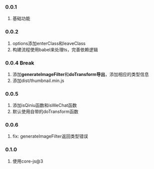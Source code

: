 ### 0.0.1

1. 基础功能

### 0.0.2

1. options添加enterClass和leaveClass
2. 构建流程使用babel来处理ts，完善依赖逻辑

### 0.0.4 Break

1. 添加**generateImageFilter**和**doTransform导出**，添加相应的类型信息
2. 添加dist/thumbnail.min.js

### 0.0.5

1. 添加isQiniu函数和isWeChat函数
2. 默认使用自带的doTransform函数

### 0.0.6

1. fix: generateImageFilter返回类型错误

### 0.1.0

1. 使用core-js@3
